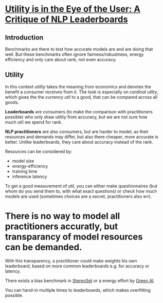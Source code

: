 # [Utility is in the Eye of the User: A Critique of NLP Leaderboards](https://arxiv.org/pdf/2009.13888.pdf)

## Introduction
Benchmarks are there to test how accurate models are and are doing that well. But these benchmarks often ignore fairness/robustness, energy efficiency and only care about rank, not even accuracy.
## Utility
In this context *utility* takes the meaning from economics and denotes the benefit a consumer receives from it. The look is especially on *cardinal utlity*, which gives the the currency *util* to a good, that can be compared across all goods.

**Leaderboards** are consumers (to make the comparison with practitioners possible) who only draw utility from accuracy, but we are not sure how much util we spend for rank.

**NLP practitioners** are also consumers, but are harder to model, as their resources and demands may differ, but also there cheaper, more accurate is better. Unlike leaderboards, they care about accuracy instead of the rank.

Resources can be considered by: 
- model size
- energy-efficiency
- training time
- inference latency

To get a good measurement of util, you can either make questionnaires (but whom do you send them to, with what exact questions) or check how much models are used (sometimes choices are a secret, practitioners also err).

# There is no way to model all practitioners accuratly, but transparancy of model resources can be demanded.
With this transparency, a practitioner could make weights his own leaderboard, based on more common leaderboards e.g. for accuracy or latency.

There exists a bias benchmark in [StereoSet](https://stereoset.mit.edu/) or a energy effort by [Green AI](https://arxiv.org/pdf/1907.10597.pdf).

You can hand-in multiple times to leaderboards, which makes overfitting possible.